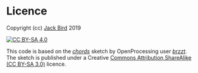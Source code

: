 # Licence
Copyright (cc) [Jack Bird](https://github.com/birdalicious) 2019

[![CC BY-SA 4.0](https://licensebuttons.net/l/by-sa/4.0/88x31.png)](https://creativecommons.org/licenses/by-sa/4.0/)

This code is based on the [*chords*](https://www.openprocessing.org/sketch/389857) sketch by OpenProcessing user [*brzzt*](https://www.openprocessing.org/user/69383). The sketch is published under a Creative [Commons Attribution ShareAlike (CC BY-SA 3.0)](https://creativecommons.org/licenses/by-sa/3.0/) licence.